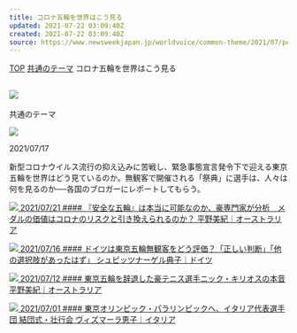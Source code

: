 ```yaml
---
title: コロナ五輪を世界はこう見る
updated: 2021-07-22 03:09:40Z
created: 2021-07-22 03:09:40Z
source: https://www.newsweekjapan.jp/worldvoice/common-theme/2021/07/post-5.php
---
```


[TOP](https://www.newsweekjapan.jp/worldvoice/)
[共通のテーマ](https://www.newsweekjapan.jp/worldvoice/common-theme/)
コロナ五輪を世界はこう見る

## **![](https://www.newsweekjapan.jp/worldvoice/shared/img/title_common_theme_wh.png)**

共通のテーマ

![](https://www.newsweekjapan.jp/worldvoice/hirano/assets_c/2021/07/iStock-810985088-thumb-autox161-261743.jpg)

2021/07/17

新型コロナウイルス流行の抑え込みに苦戦し、緊急事態宣言発令下で迎える東京五輪を世界はどう見ているのか。無観客で開催される「祭典」に選手は、人々は何を見るのか──各国のブロガーにレポートしてもらう。

[![](https://www.newsweekjapan.jp/worldvoice/hirano/assets_c/2021/07/iStock-810985088-thumb-autox161-261743.jpg) 2021/07/21  #### 『安全な五輪』は本当に可能なのか、豪専門家が分析　メダルの価値はコロナのリスクと引き換えられるのか？ 平野美紀｜オーストラリア](https://www.newsweekjapan.jp/worldvoice/hirano/2021/07/post-26.php)

[![](https://www.newsweekjapan.jp/worldvoice/spnoriko/assets_c/2021/07/072021%20germany-thumb-autox161-261234.jpg) 2021/07/16  #### ドイツは東京五輪無観客をどう評価？「正しい判断」「他の選択肢があったはず」 シュピッツナーゲル典子｜ドイツ](https://www.newsweekjapan.jp/worldvoice/spnoriko/2021/07/post-6.php)

[![](https://www.newsweekjapan.jp/worldvoice/hirano/assets_c/2021/07/iStock-506341778-thumb-autox161-260302.jpg) 2021/07/12  #### 東京五輪を辞退した豪テニス選手ニック・キリオスの本音 平野美紀｜オーストラリア](https://www.newsweekjapan.jp/worldvoice/hirano/2021/07/post-25.php)

[![](https://www.newsweekjapan.jp/worldvoice/vismoglie/assets_c/2021/07/iStock-1291722425-thumb-autox161-259081.jpg) 2021/07/01  #### 東京オリンピック・パラリンピックへ、イタリア代表選手団 結団式・壮行会 ヴィズマーラ恵子｜イタリア](https://www.newsweekjapan.jp/worldvoice/vismoglie/2021/07/post-26.php)